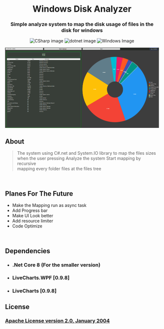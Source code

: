 <div align="center">

# Windows Disk Analyzer
### Simple analyze system to map the disk usage of files in the disk for windows

![CSharp image](https://ziadoua.github.io/m3-Markdown-Badges/badges/CSharp/csharp1.svg)
![dotnet image](https://ziadoua.github.io/m3-Markdown-Badges/badges/dotNET/dotnet1.svg)
![Windows Image](https://ziadoua.github.io/m3-Markdown-Badges/badges/Windows/windows1.svg)
<br/>
<!--Badges From https://github.com/ziadOUA/m3-Markdown-Badges-->

![Screenshot](.docs/Screenshot.png)
</div>

## About
> The system using C#.net and System.IO library to map the files sizes<br/>
> when the user pressing Analyze the system Start mapping by recursive<br/> 
> mapping every folder files at the files tree 

<br/>

## Planes For The Future 
* Make the Mapping run as async task
* Add Progress bar
* Make UI Look better
* Add resource limiter
* Code Optimize

<br/>

## Dependencies
* ### .Net Core 8 (For the smaller version)
* ### LiveCharts.WPF \[0.9.8\]
* ### LiveCharts \[0.9.8\]

## License
### [Apache License version 2.0, January 2004](./LICENSE)